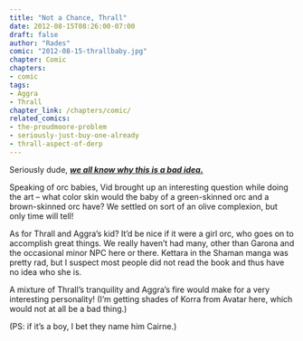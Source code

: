 ```yaml
---
title: "Not a Chance, Thrall"
date: 2012-08-15T08:26:00-07:00
draft: false
author: "Rades"
comic: "2012-08-15-thrallbaby.jpg"
chapter: Comic
chapters:
- comic
tags:
- Aggra
- Thrall
chapter_link: /chapters/comic/
related_comics:
- the-proudmoore-problem
- seriously-just-buy-one-already
- thrall-aspect-of-derp
---
```


Seriously dude, [***we all know why this is a bad idea.***](/comic/thrall-aspect-of-derp/)


Speaking of orc babies, Vid brought up an interesting question while doing the art – what color skin would the baby of a green-skinned orc and a brown-skinned orc have? We settled on sort of an olive complexion, but only time will tell!


As for Thrall and Aggra’s kid? It’d be nice if it were a girl orc, who goes on to accomplish great things. We really haven’t had many, other than Garona and the occasional minor NPC here or there. Kettara in the Shaman manga was pretty rad, but I suspect most people did not read the book and thus have no idea who she is.


A mixture of Thrall’s tranquility and Aggra’s fire would make for a very interesting personality! (I’m getting shades of Korra from Avatar here, which would not at all be a bad thing.)


(PS: if it’s a boy, I bet they name him Cairne.)

